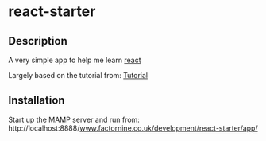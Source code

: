 # react-starter

## Description

A very simple app to help me learn [react](http://facebook.github.io/react)

Largely based on the tutorial from: [Tutorial](http://facebook.github.io/react/docs/tutorial.html)


## Installation

Start up the MAMP server and run from: http://localhost:8888/www.factornine.co.uk/development/react-starter/app/



